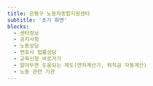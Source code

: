 ```yaml
---
title: 은평구 노동자종합지원센터
subtitle: '초기 화면'
blocks:
  - 센터정보
  - 공지사항
  - 노동상담
  - 변호사 법률상담
  - 교육신청 바로가기
  - 알아두면 도움되는 제도(연차계산기, 퇴직금 자동계산)
  - 노동 관련 기관
---
```

